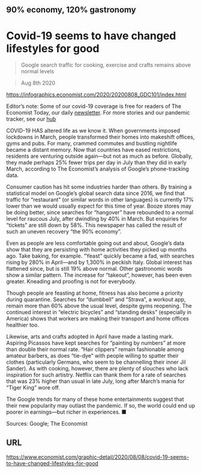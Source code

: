 ## 90% economy, 120% gastronomy

# Covid-19 seems to have changed lifestyles for good

> Google search traffic for cooking, exercise and crafts remains above normal levels

> Aug 8th 2020



https://infographics.economist.com/2020/20200808_GDC101/index.html

Editor’s note: Some of our covid-19 coverage is free for readers of The Economist Today, our daily [newsletter](https://www.economist.com/https://my.economist.com/user#newsletter). For more stories and our pandemic tracker, see our [hub](https://www.economist.com//news/2020/03/11/the-economists-coverage-of-the-coronavirus)

COVID-19 HAS altered life as we know it. When governments imposed lockdowns in March, people transformed their homes into makeshift offices, gyms and pubs. For many, crammed commutes and bustling nightlife became a distant memory. Now that countries have eased restrictions, residents are venturing outside again—but not as much as before. Globally, they made perhaps 25% fewer trips per day in July than they did in early March, according to The Economist’s analysis of Google’s phone-tracking data.

Consumer caution has hit some industries harder than others. By training a statistical model on Google’s global search data since 2016, we find that traffic for “restaurant” (or similar words in other languages) is currently 17% lower than we would usually expect for this time of year. Booze stores may be doing better, since searches for “hangover” have rebounded to a normal level for raucous July, after dwindling by 40% in March. But enquiries for “tickets” are still down by 58%. This newspaper has called the result of such an uneven recovery “the 90% economy”.

Even as people are less comfortable going out and about, Google’s data show that they are persisting with home activities they picked up months ago. Take baking, for example. “Yeast” quickly became a fad, with searches rising by 280% in April—and by 1,300% in peckish Italy. Global interest has flattened since, but is still 19% above normal. Other gastronomic words show a similar pattern. The increase for “takeout”, however, has been even greater. Kneading and proofing is not for everybody.

Though people are feasting at home, fitness has also become a priority during quarantine. Searches for “dumbbell” and “Strava”, a workout app, remain more than 60% above the usual level, despite gyms reopening. The continued interest in “electric bicycles” and “standing desks” (especially in America) shows that workers are making their transport and home offices healthier too.

Likewise, arts and crafts adopted in April have made a lasting mark. Aspiring Picassos have kept searches for “painting by numbers” at more than double their normal rate. “Hair clippers” remain fashionable among amateur barbers, as does “tie-dye” with people willing to spatter their clothes (particularly Germans, who seem to be channelling their inner Jil Sander). As with cooking, however, there are plenty of slouches who lack inspiration for such artistry. Netflix can thank them for a rate of searches that was 23% higher than usual in late July, long after March’s mania for “Tiger King” wore off.

The Google trends for many of these home entertainments suggest that their new popularity may outlast the pandemic. If so, the world could end up poorer in earnings—but richer in experiences. ■

Sources: Google; The Economist



## URL

https://www.economist.com/graphic-detail/2020/08/08/covid-19-seems-to-have-changed-lifestyles-for-good
